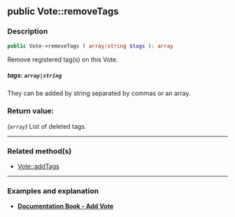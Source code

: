 ## public Vote::removeTags

### Description    

```php
public Vote->removeTags ( array|string $tags ): array
```

Remove registered tag(s) on this Vote.
    

##### **tags:** *```array|string```*   
They can be added by string separated by commas or an array.    


### Return value:   

*(```array```)* List of deleted tags.


---------------------------------------

### Related method(s)      

* [Vote::addTags](../Vote%20Class/public%20Vote--addTags.md)    

---------------------------------------

### Examples and explanation

* **[Documentation Book - Add Vote](https://github.com/julien-boudry/Condorcet/wiki/II-%23-B.-Vote-management-%23-1.-Add-Vote)**    
